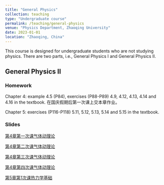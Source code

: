 ```yaml
---
title: "General Physics"
collection: teaching
type: "Undergraduate course"
permalink: /teaching/general-physics
venue: "Physics Department, Zhaoqing University"
date: 2023-01-01
location: "Zhaoqing, China"
---
```


This course is designed for undergraduate students who are not studying physics. There are two parts, i.e., General Physics I and General Physics II.

## General Physics II

### Homework

Chapter 4: example 4.5 (P84), exercises (P88-P89) 4.9, 4.12, 4.13, 4.14 and 4.16 in the textbook. 在国庆假期后第一次课上交本章作业。

Chapter 5: exercises (P116-P118) 5.11, 5.12, 5.13, 5.14 and 5.15 in the textbook.

### Slides

[第4章第一次课气体动理论](https://shuailiu1990.github.io/files/第4章第一次课气体动理论.pdf)

[第4章第二次课气体动理论](https://shuailiu1990.github.io/files/第4章第二次课气体动理论.pdf)

[第4章第三次课气体动理论](https://shuailiu1990.github.io/files/第4章第三次课气体动理论.pdf)

[第4章第四次课气体动理论](https://shuailiu1990.github.io/files/第4章第四次课气体动理论.pdf)

[第5章第1次课热力学基础](https://shuailiu1990.github.io/files/第5章第一次课热力学基础.pdf)
